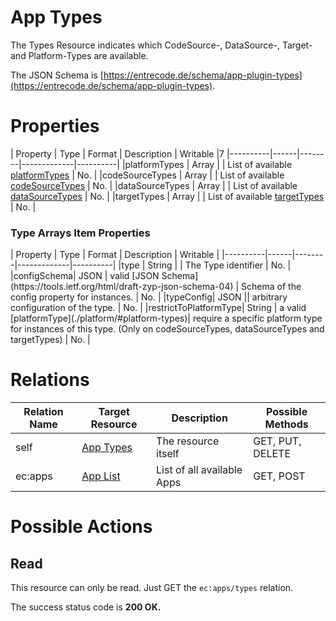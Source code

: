 # App Types

The Types Resource indicates which CodeSource-, DataSource-, Target- and Platform-Types are available.

The JSON Schema is [https://entrecode.de/schema/app-plugin-types](https://entrecode.de/schema/app-plugin-types).

# Properties

| Property | Type | Format | Description | Writable |7
|----------|------|--------|-------------|----------|
|platformTypes | Array | | List of available [platformTypes](./platform/#platform-types) | No. |
|codeSourceTypes | Array | | List of available [codeSourceTypes](./codesource/#codesource-types) | No. |
|dataSourceTypes | Array | | List of available [dataSourceTypes](./datasource/#datasource-types) | No. |
|targetTypes | Array | | List of available [targetTypes](./target/#target-types) | No. |

<h3>Type Arrays Item Properties</h3>
| Property | Type | Format | Description | Writable |
|----------|------|--------|-------------|----------|
|type   | String | | The Type identifier | No. |
|configSchema| JSON | valid [JSON Schema](https://tools.ietf.org/html/draft-zyp-json-schema-04) | Schema of the config property for instances. | No. |
|typeConfig| JSON || arbitrary configuration of the type. | No. |
|restrictToPlatformType| String | a valid [platformType](./platform/#platform-types)| require a specific platform type for instances of this type. (Only on codeSourceTypes, dataSourceTypes and targetTypes) | No. |


# Relations

| Relation Name | Target Resource | Description |Possible Methods |
|---------------|-----------------|-------------|-----------------|
| self          | [App Types](#)| The resource itself | GET, PUT, DELETE |
| ec:apps    | [App List](./app/#list)| List of all available Apps | GET, POST|

# Possible Actions

## Read

This resource can only be read. Just GET the `ec:apps/types` relation.

The success status code is **200 OK.**
